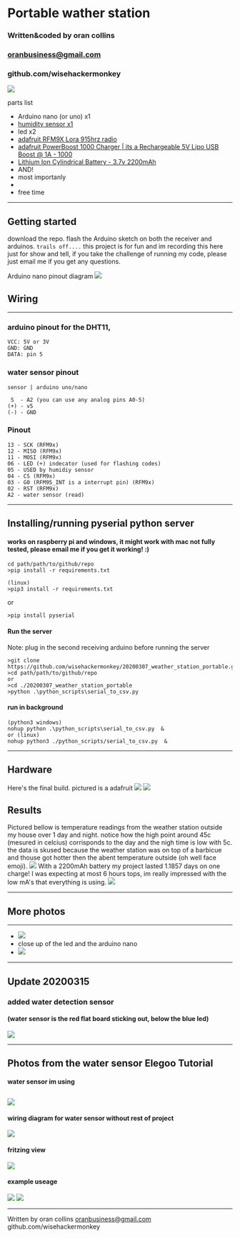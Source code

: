 # Portable wather station

### Written&coded by oran collins
### oranbusiness@gmail.com
### github.com/wisehackermonkey
![](photos/20200309_weather_station_project_box.jpg)

parts list
- Arduino nano (or uno) x1
- [humidity sensor x1](https://www.amazon.com/Temperature-Humidity-Digital-3-3V-5V-Raspberry/dp/B07WT2HJ4F/ref=sr_1_2?keywords=dh11+humidity+sensor&qid=1583824327&sr=8-2)
- led x2
- [adafruit RFM9X Lora 915hrz radio](https://www.adafruit.com/product/3072) 
- [adafruit PowerBoost 1000 Charger | its a Rechargeable 5V Lipo USB Boost @ 1A - 1000](https://www.adafruit.com/product/2465)
- [Lithium Ion Cylindrical Battery - 3.7v 2200mAh](https://www.adafruit.com/product/1781)
-  AND! 
- most importanly
- 
- free time  

----
## Getting started 
download the repo. 
flash the Arduino sketch on both the receiver and arduinos. 
`trails off....` this  project is for fun and im recording this here just for show and tell, if you take the challenge of running my code, please just email me if you get any questions.

<!-- - read from humidity sensor > save to sd card -->
<!-- 
Setting up adafruit feather [not no longer used in project!]
(add to arduino's package manager)
https://adafruit.github.io/arduino-board-index/package_adafruit_index.json -->

<!-- 
how to use sd card with adafruit adalogger
https://learn.adafruit.com/adafruit-feather-m0-adalogger/using-the-sd-card?embeds=allow -->

Arduino nano pinout diagram
![](photos/arduino_nano_pinout_diagram.png)
## Wiring
----------------------------
### arduino pinout for the DHT11,

```
VCC: 5V or 3V
GND: GND
DATA: pin 5
```
 

### water sensor pinout
```
sensor | arduino uno/nano

 S  - A2 (you can use any analog pins A0-5)
(+) - v5
(-) - GND
```
 

### Pinout
```
13 - SCK (RFM9x)
12 - MISO (RFM9x)
11 - MOSI (RFM9x)
06 - LED (+) indecator (used for flashing codes)
05 - USED by humidiy sensor
04 - CS (RFM9x)
03 - G0 (RFM95_INT is a interrupt pin) (RFM9x)
02 - RST (RFM9x)
A2 - water sensor (read)
```
----------------------------
## Installing/running pyserial python server
#### works on raspberry pi and windows, it might work with mac not fully tested, please email me if  you get it working! :)

```
cd path/path/to/github/repo
>pip install -r requirements.txt

(linux)
>pip3 install -r requirements.txt
```
or 
```
>pip install pyserial
```

#### Run the server
Note: plug in the second receiving arduino before running the server
```
>git clone https://github.com/wisehackermonkey/20200307_weather_station_portable.git
>cd path/path/to/github/repo
or
>cd ./20200307_weather_station_portable
>python .\python_scripts\serial_to_csv.py 
```

#### run in background
```
(python3 windows)
nohup python .\python_scripts\serial_to_csv.py  &
or (linux)
nohup python3 ./python_scripts/serial_to_csv.py  &

```

----------------------------

## Hardware
Here's the final build.
pictured is a adafruit
![](photos/20200309_weather_station_project_box.jpg)
![](photos/20200309_recieving_antena.jpg)

## Results
Pictured bellow is temperature readings from the weather station outside my house over 1 day and night. notice how the high point around 45c (mesured in celcius) corrisponds to the day and the nigh time is low with 5c. the data is skused because the weather station was on top of a barbicue and thouse got hotter then the abent temperature outside (oh well face emoji). 
![](photos/ploted_temperature_point_from_weather_station_20200308-09.jpg)
With a 2200mAh battery my project lasted 1.1857 days on one charge! I was expecting at most 6 hours tops, im really impressed with the low mA's that everything is using.
![](photos/battery_total_running_length_calculations.jpg)

-----
## More photos
-----

- ![](photos/20200309_overview.jpg)
- close up of the led and the arduino nano
- ![](photos/20200309_closeup.jpg)
----------------------------
## Update 20200315
### added water detection sensor
#### (water sensor is the red flat board sticking out, below the blue led)
![](photos/water_sensor_v6.jpg)

--------------
## Photos from the water sensor Elegoo Tutorial
#### water sensor im using

![](photos/water_sensor_v1.jpg)
----------------------------

#### wiring diagram for water sensor without rest of project
![](photos/water_sensor_v2.jpg)
#### fritzing view
![](photos/water_sensor_v3.jpg)

#### example useage
![](photos/water_sensor_v4.jpg)
![](photos/water_sensor_v5.jpg)

----------------------------
Written by oran collins
oranbusiness@gmail.com
github.com/wisehackermonkey